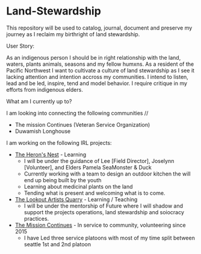 # Land-Stewardship
This repository will be used to catalog, journal, document and preserve my journey as I reclaim my birthright of land stewardship.

User Story:

As an indigenous person I should be in right relationship with the land, waters, plants animals, seasons and my fellow humxns. 
As a resident of the Pacific Northwest I want to cultivate a culture of land stewardship as I see it lacking attention and intention accross my communities.
I intend to listen, lead and be led, inspire, tend and model behavior.
I require critique in my efforts from indigenous elders.

What am I currently up to?

I am looking into connecting the following communities // 
- The mission Continues (Veteran Service Organization)
- Duwamish Longhouse

I am working on the following IRL projects:
- [The Heron's Nest](https://www.theheronsnest.org/) - Learning
    - I will be under the guidance of Lee [Field Director], Joselynn [Volunteer], and Elders Pamela SeaMonster & Duck
    - Currently working with a team to design an outdoor kitchen the will end up being built by the youth
    - Learning about medicinal plants on the land
    - Tending what is present and welcoming what is to come.
- [The Lookout Artists Quarry](https://lookoutarts.com/about/) - Learning / Teaching
    - I will be under the mentorship of Future where I will shadow and support the projects operations, land stewardship and soiocracy practices.
- [The Mission Continues](http://www.missioncontinues.org/service-platoon/Seattle/) - In service to community, volunteering since 2015
    - I have Led three service platoons with most of my time split between seattle 1st and 2nd platoon


